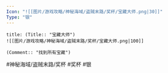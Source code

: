 ```yaml
---
Icon: "![[图片/游戏攻略/神秘海域/盗贼末路/奖杯/宝藏大师.png|30]]"
Type: "银"
---
```

```ad-common-silver-trophy
title: (Title:: "宝藏大师")
![[图片/游戏攻略/神秘海域/盗贼末路/奖杯/宝藏大师.png|100]]

(Comment:: "找到所有宝藏")
```

#神秘海域/盗贼末路/奖杯 #奖杯 #银
